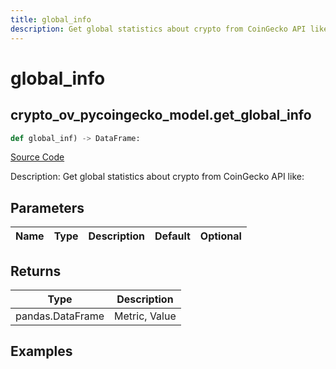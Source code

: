 ```yaml
---
title: global_info
description: Get global statistics about crypto from CoinGecko API like:
---
```

# global_info

## crypto_ov_pycoingecko_model.get_global_info

```python
def global_inf) -> DataFrame:
```
[Source Code](https://github.com/OpenBB-finance/OpenBBTerminal/tree/main/openbb_terminal/cryptocurrency/overview/pycoingecko_model.py#L414)

Description: Get global statistics about crypto from CoinGecko API like:

## Parameters

| Name | Type | Description | Default | Optional |
| ---- | ---- | ----------- | ------- | -------- |

## Returns

| Type | Description |
| ---- | ----------- |
| pandas.DataFrame | Metric, Value |

## Examples

